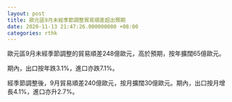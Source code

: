 ```yaml
---
layout: post
title: 歐元區9月未經季節調整貿易順差超出預期
date: 2020-11-13 21:47:26.000000000 +08:00
categories: rthk
---
```


歐元區9月未經季節調整的貿易順差248億歐元，高於預期，按年擴闊65億歐元。

期內，出口按年跌3.1%，進口亦跌7.1%。

經季節調整後，9月貿易順差240億歐元，按月擴闊30億歐元。期內，出口按月增長4.1%，進口亦升2.7%。
